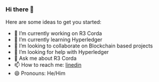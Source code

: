 ### Hi there 👋

Here are some ideas to get you started:

- 🔭 I’m currently working on R3 Corda
- 🌱 I’m currently learning Hyperledger
- 👯 I’m looking to collaborate on Blockchain based projects
- 🤔 I’m looking for help with Hyperledger
- 💬 Ask me about R3 Corda
- 📫 How to reach me: [linedin](https://www.linkedin.com/in/bhaskar-dutta-6b23b616a/)
- 😄 Pronouns: He/Him

